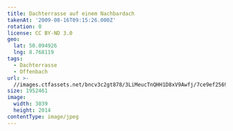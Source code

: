 ```yaml
---
title: Dachterrasse auf einem Nachbardach
takenAt: '2009-08-16T09:15:26.000Z'
rotation: 0
license: CC BY-ND 3.0
geo:
  lat: 50.094926
  lng: 8.768119
tags:
  - Dachterrasse
  - Offenbach
url: >-
  //images.ctfassets.net/bncv3c2gt878/3LiMeucTnQHH1D8xV9Awfj/7ce9ef256990b27ae5a3ffb565f734c1/dachterrasse-auf-einem-nachbardach_4350423739_o
size: 1952461
image:
  width: 3039
  height: 2014
contentType: image/jpeg
---
```


